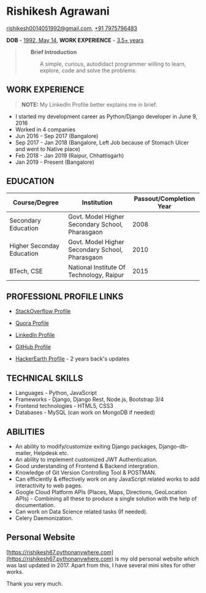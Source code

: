 # Rishikesh Agrawani

<a href="#rishikesh-email">rishikesh0014051992@gmail.com</a>, <a href="#rishikesh-phone">+91 7975796483</a>

<b>DOB</b> - <a href="rishikesh-dob">1992, May 14</a>, <b>WORK EXPERIENCE</b> - <a href="rishikesh-experience">3.5+ years</a>

> <ul><b>Brief Introduction</b><ul>
>
> A simple, curious, autodidact programmer willing to learn, explore, code and solve 
the problems.


## WORK EXPERIENCE

> **NOTE:** My LinkedIn Profile better explains me in brief.

+ I started my development career as Python/Django developer in June 9, 2016
+ Worked in 4 companies
+ Jun 2016 - Sep 2017 (Bangalore)
+ Sep 2017 - Jan 2018 (Bangalore, Left Job because of Stomach Ulcer and went to Native place)
+ Feb 2018 - Jan 2019 (Raipur, Chhattisgarh)
+ Jan 2019 - Present  (Bangalore)

## EDUCATION

| Course/Degree | Institution | Passout/Completion Year |
| --- | --- | --- |
| Secondary Education | Govt. Model Higher Secondary School, Pharasgaon | 2008 |
| Higher Seconday Education |  Govt. Model Higher Secondary School, Pharasgaon | 2010 | 
| BTech, CSE | National Institute Of Technology, Raipur | 2015 |


## PROFESSIONL PROFILE LINKS

+ [StackOverflow Profile](https://stackoverflow.com/users/6615163/hygull)

+ [Quora Profile](https://www.quora.com/profile/Rishikesh-Agrawani)

+ [LinkedIn Profile](https://www.linkedin.com/in/rishikesh-agrawani-0358ba119/)

+ [GitHub Profile](https://github.com/hygull/)

+ [HackerEarth Profile](https://www.hackerearth.com/@rishikesh33) - 2 years back's updates

## TECHNICAL SKILLS 

+ Languages - Python, JavaScript
+ Frameworks - Django, Django Rest, Node.js, Bootstrap 3/4
+ Frontend technologies - HTML5, CSS3
+ Databases - MySQL (can work on MongoDB if needed)

## ABILITIES

+ An ability to modify/customize exiting Django packages, Django-db-mailer, Helpdesk etc. 
+ An ability to implement customized JWT Authentication.
+ Good understanding of Frontend & Backend intergration.
+ Knowledge of Git Version Controlling Tool & POSTMAN.
+ Can efficiently & effectively work on any JavaScript related works to add interactivity to web pages.
+ Google Cloud Platform APIs (Places, Maps, Directions, GeoLocation APIs) - Combining all these to produce a single solution with the help of documentation.
+ Can work on Data Science related tasks (If needed).
+ Celery Daemonization. 

## Personal Website

[https://rishikesh67.pythonanywhere.com](https://rishikesh67.pythonanywhere.com) is my old personal website which was last updated in 2017.
Apart from this, I have several mini sites for other works.

Thank you very much.
